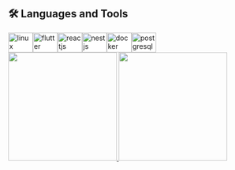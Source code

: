 <h2>🛠️ Languages and Tools</h2>

<div style="display: inline-flex; background-color: white">
  <br />
  <img
    align="center"
    alt="linux"
    height="40"
    width="50"
    src="https://cdn.jsdelivr.net/gh/devicons/devicon@latest/icons/linux/linux-original.svg"
    style="max-width: 100%"
  />
  <img
    align="center"
    alt="flutter"
    height="40"
    width="50"
    src="https://cdn.jsdelivr.net/gh/devicons/devicon@latest/icons/flutter/flutter-original.svg"
    style="max-width: 100%"
  />
  <img
    align="center"
    alt="reactjs"
    height="40"
    width="50"
    src="https://cdn.jsdelivr.net/gh/devicons/devicon/icons/react/react-original-wordmark.svg"
    style="max-width: 100%"
  />
  <img
    align="center"
    alt="nestjs"
    height="40"
    width="50"
    src="https://cdn.jsdelivr.net/gh/devicons/devicon@latest/icons/nestjs/nestjs-original.svg"
    style="max-width: 100%"
  />
  <img
    align="center"
    alt="docker"
    height="40"
    width="50"
    src="https://cdn.jsdelivr.net/gh/devicons/devicon/icons/docker/docker-plain-wordmark.svg"
    style="max-width: 100%"
  />
  <img
    align="center"
    alt="postgresql"
    height="40"
    width="50"
    src="https://cdn.jsdelivr.net/gh/devicons/devicon/icons/postgresql/postgresql-original-wordmark.svg"
    style="max-width: 100%"
  />
</div>

<br />

<div>
    <a href="https://github.com/Junior580">
    <img height="220em"
        src="https://github-readme-stats.vercel.app/api?username=Junior580&show_icons=true&theme=tokyonight" />
    <img height="220em"
      src="https://github-readme-stats.vercel.app/api/top-langs/?username=junior580&theme=tokyonight" />
</div>
